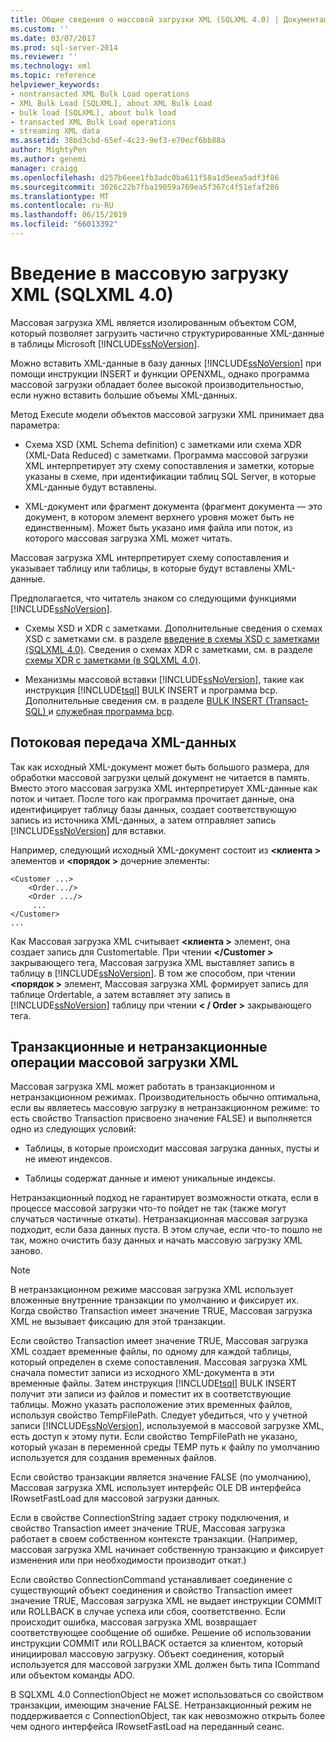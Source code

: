```yaml
---
title: Общие сведения о массовой загрузки XML (SQLXML 4.0) | Документация Майкрософт
ms.custom: ''
ms.date: 03/07/2017
ms.prod: sql-server-2014
ms.reviewer: ''
ms.technology: xml
ms.topic: reference
helpviewer_keywords:
- nontransacted XML Bulk Load operations
- XML Bulk Load [SQLXML], about XML Bulk Load
- bulk load [SQLXML], about bulk load
- transacted XML Bulk Load operations
- streaming XML data
ms.assetid: 38bd3cbd-65ef-4c23-9ef3-e70ecf6bb88a
author: MightyPen
ms.author: genemi
manager: craigg
ms.openlocfilehash: d257b6eee1fb3adc0ba611f58a1d5eea5adf3f86
ms.sourcegitcommit: 3026c22b7fba19059a769ea5f367c4f51efaf286
ms.translationtype: MT
ms.contentlocale: ru-RU
ms.lasthandoff: 06/15/2019
ms.locfileid: "66013392"
---
```

# <a name="introduction-to-xml-bulk-load-sqlxml-40"></a>Введение в массовую загрузку XML (SQLXML 4.0)
  Массовая загрузка XML является изолированным объектом COM, который позволяет загрузить частично структурированные XML-данные в таблицы Microsoft [!INCLUDE[ssNoVersion](../../../includes/ssnoversion-md.md)].  
  
 Можно вставить XML-данные в базу данных [!INCLUDE[ssNoVersion](../../../includes/ssnoversion-md.md)] при помощи инструкции INSERT и функции OPENXML, однако программа массовой загрузки обладает более высокой производительностью, если нужно вставить большие объемы XML-данных.  
  
 Метод Execute модели объектов массовой загрузки XML принимает два параметра:  
  
-   Схема XSD (XML Schema definition) с заметками или схема XDR (XML-Data Reduced) с заметками. Программа массовой загрузки XML интерпретирует эту схему сопоставления и заметки, которые указаны в схеме, при идентификации таблиц SQL Server, в которые XML-данные будут вставлены.  
  
-   XML-документ или фрагмент документа (фрагмент документа — это документ, в котором элемент верхнего уровня может быть не единственным). Может быть указано имя файла или поток, из которого массовая загрузка XML может читать.  
  
 Массовая загрузка XML интерпретирует схему сопоставления и указывает таблицу или таблицы, в которые будут вставлены XML-данные.  
  
 Предполагается, что читатель знаком со следующими функциями [!INCLUDE[ssNoVersion](../../../includes/ssnoversion-md.md)].  
  
-   Схемы XSD и XDR с заметками. Дополнительные сведения о схемах XSD с заметками см. в разделе [введение в схемы XSD с заметками &#40;SQLXML 4.0&#41;](../../sqlxml/annotated-xsd-schemas/introduction-to-annotated-xsd-schemas-sqlxml-4-0.md). Сведения о схемах XDR с заметками, см. в разделе [схемы XDR с заметками &#40;в SQLXML 4.0&#41;](../../sqlxml/annotated-xsd-schemas/annotated-xdr-schemas-deprecated-in-sqlxml-4-0.md).  
  
-   Механизмы массовой вставки [!INCLUDE[ssNoVersion](../../../includes/ssnoversion-md.md)], такие как инструкция [!INCLUDE[tsql](../../../includes/tsql-md.md)] BULK INSERT и программа bcp. Дополнительные сведения см. в разделе [BULK INSERT &#40;Transact-SQL&#41; ](/sql/t-sql/statements/bulk-insert-transact-sql) и [служебная программа bcp](../../../tools/bcp-utility.md).  
  
## <a name="streaming-of-xml-data"></a>Потоковая передача XML-данных  
 Так как исходный XML-документ может быть большого размера, для обработки массовой загрузки целый документ не читается в память. Вместо этого массовая загрузка XML интерпретирует XML-данные как поток и читает. После того как программа прочитает данные, она идентифицирует таблицу базы данных, создает соответствующую запись из источника XML-данных, а затем отправляет запись [!INCLUDE[ssNoVersion](../../../includes/ssnoversion-md.md)] для вставки.  
  
 Например, следующий исходный XML-документ состоит из  **\<клиента >** элементов и  **\<порядок >** дочерние элементы:  
  
```  
<Customer ...>  
    <Order.../>  
    <Order .../>  
     ...  
</Customer>  
...  
```  
  
 Как Массовая загрузка XML считывает  **\<клиента >** элемент, она создает запись для Customertable. При чтении  **\</Customer >** закрывающего тега, Массовая загрузка XML выставляет запись в таблицу в [!INCLUDE[ssNoVersion](../../../includes/ssnoversion-md.md)]. В том же способом, при чтении  **\<порядок >** элемент, Массовая загрузка XML формирует запись для таблице Ordertable, а затем вставляет эту запись в [!INCLUDE[ssNoVersion](../../../includes/ssnoversion-md.md)] таблицу при чтении  **\< / Order >** закрывающего тега.  
  
## <a name="transacted-and-nontransacted-xml-bulk-load-operations"></a>Транзакционные и нетранзакционные операции массовой загрузки XML  
 Массовая загрузка XML может работать в транзакционном и нетранзакционном режимах. Производительность обычно оптимальна, если вы являетесь массовую загрузку в нетранзакционном режиме: то есть свойство Transaction присвоено значение FALSE) и выполняется одно из следующих условий:  
  
-   Таблицы, в которые происходит массовая загрузка данных, пусты и не имеют индексов.  
  
-   Таблицы содержат данные и имеют уникальные индексы.  
  
 Нетранзакционный подход не гарантирует возможности отката, если в процессе массовой загрузки что-то пойдет не так (также могут случаться частичные откаты). Нетранзакционная массовая загрузка подходит, если база данных пуста. В этом случае, если что-то пошло не так, можно очистить базу данных и начать массовую загрузку XML заново.  
  
> [!NOTE]  
>  В нетранзакционном режиме массовая загрузка XML использует вложенные внутренние транзакции по умолчанию и фиксирует их. Когда свойство Transaction имеет значение TRUE, Массовая загрузка XML не вызывает фиксацию для этой транзакции.  
  
 Если свойство Transaction имеет значение TRUE, Массовая загрузка XML создает временные файлы, по одному для каждой таблицы, который определен в схеме сопоставления. Массовая загрузка XML сначала поместит записи из исходного XML-документа в эти временные файлы. Затем инструкция [!INCLUDE[tsql](../../../includes/tsql-md.md)] BULK INSERT получит эти записи из файлов и поместит их в соответствующие таблицы. Можно указать расположение этих временных файлов, используя свойство TempFilePath. Следует убедиться, что у учетной записи [!INCLUDE[ssNoVersion](../../../includes/ssnoversion-md.md)], используемой в массовой загрузке XML, есть доступ к этому пути. Если свойство TempFilePath не указано, который указан в переменной среды TEMP путь к файлу по умолчанию используется для создания временных файлов.  
  
 Если свойство транзакции является значение FALSE (по умолчанию), Массовая загрузка XML использует интерфейс OLE DB интерфейса IRowsetFastLoad для массовой загрузки данных.  
  
 Если в свойстве ConnectionString задает строку подключения, и свойство Transaction имеет значение TRUE, Массовая загрузка работает в своем собственном контексте транзакции. (Например, массовая загрузка XML начинает собственную транзакцию и фиксирует изменения или при необходимости производит откат.)  
  
 Если свойство ConnectionCommand устанавливает соединение с существующий объект соединения и свойство Transaction имеет значение TRUE, Массовая загрузка XML не выдает инструкции COMMIT или ROLLBACK в случае успеха или сбоя, соответственно. Если происходит ошибка, массовая загрузка XML возвращает соответствующее сообщение об ошибке. Решение об использовании инструкции COMMIT или ROLLBACK остается за клиентом, который инициировал массовую загрузку. Объект соединения, который используется для массовой загрузки XML должен быть типа ICommand или объектом команды ADO.  
  
 В SQLXML 4.0 ConnectionObject не может использоваться со свойством транзакции, имеющим значение FALSE. Нетранзакционный режим не поддерживается с ConnectionObject, так как невозможно открыть более чем одного интерфейса IRowsetFastLoad на переданный сеанс.  
  
  
